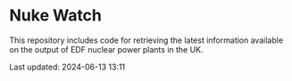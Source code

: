 # Nuke Watch

This repository includes code for retrieving the latest information available on the output of EDF nuclear power plants in the UK.

Last updated: 2024-06-13 13:11